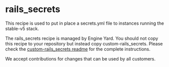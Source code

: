 # rails_secrets

This recipe is used to put in place a secrets.yml file to instances running the stable-v5 stack.

The rails_secrets recipe is managed by Engine Yard. You should not copy this recipe to your repository but instead copy custom-rails_secrets. Please check the [custom-rails_secrets readme](../../examples/rails_secrets/cookbooks/custom-rails_secrets) for the complete instructions.

We accept contributions for changes that can be used by all customers.
